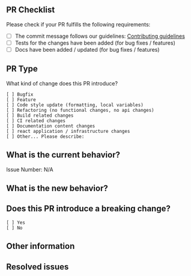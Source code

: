 ## PR Checklist
Please check if your PR fulfills the following requirements:

- [ ] The commit message follows our guidelines: [Contributing guidelines](https://github.com/FabianMeul/acpaas-ui-ngx/blob/master/.github/CONTRIBUTING.md)
- [ ] Tests for the changes have been added (for bug fixes / features)
- [ ] Docs have been added / updated (for bug fixes / features)

## PR Type
What kind of change does this PR introduce?

<!-- Please check the one that applies to this PR using "x". -->
```
[ ] Bugfix
[ ] Feature
[ ] Code style update (formatting, local variables)
[ ] Refactoring (no functional changes, no api changes)
[ ] Build related changes
[ ] CI related changes
[ ] Documentation content changes
[ ] react application / infrastructure changes
[ ] Other... Please describe:
```

## What is the current behavior?
<!-- Please describe the current behavior that you are modifying, or link to a relevant issue. -->

Issue Number: N/A

## What is the new behavior?

## Does this PR introduce a breaking change?

```
[ ] Yes
[ ] No
```

<!-- If this PR contains a breaking change, please describe the impact and migration path for existing applications below. -->

## Other information


## Resolved issues

<!--
See https://help.github.com/articles/closing-issues-using-keywords/ for more info
Closes: #123
Fixes: #123
Resolves: #123
-->